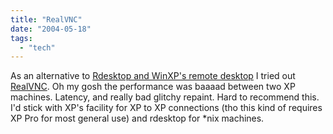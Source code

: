 ```yaml
---
title: "RealVNC"
date: "2004-05-18"
tags: 
  - "tech"
---
```


As an alternative to [Rdesktop and WinXP's remote desktop](http://www.theludwigs.com/archives/001462.html "a little ludwig goes a long way: Fun with Rdesktop") I tried out [RealVNC](http://www.realvnc.com). Oh my gosh the performance was baaaad between two XP machines. Latency, and really bad glitchy repaint. Hard to recommend this. I'd stick with XP's facility for XP to XP connections (tho this kind of requires XP Pro for most general use) and rdesktop for \*nix machines.
